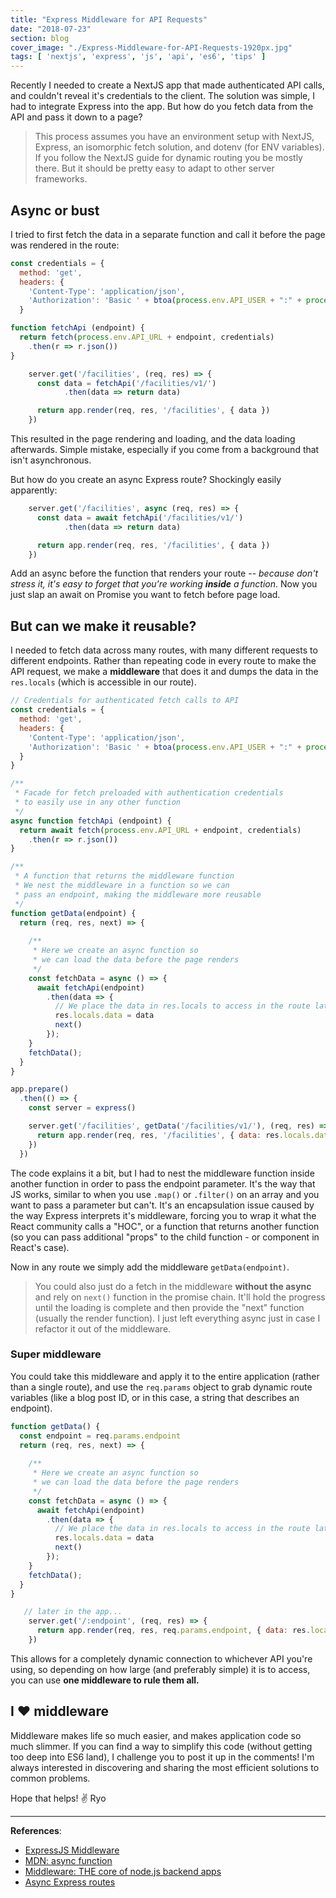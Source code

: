 ```yaml
---
title: "Express Middleware for API Requests"
date: "2018-07-23"
section: blog
cover_image: "./Express-Middleware-for-API-Requests-1920px.jpg"
tags: [ 'nextjs', 'express', 'js', 'api', 'es6', 'tips' ]
---
```


Recently I needed to create a NextJS app that made authenticated API calls, and couldn't reveal it's credentials to the client. The solution was simple, I had to integrate Express into the app. But how do you fetch data from the API and pass it down to a page?

> This process assumes you have an environment setup with NextJS, Express, an isomorphic fetch solution, and dotenv (for ENV variables). If you follow the NextJS guide for dynamic routing you be mostly there. But it should be pretty easy to adapt to other server frameworks.

## Async or bust

I tried to first fetch the data in a separate function and call it before the page was rendered in the route:

```js
const credentials = {
  method: 'get',
  headers: {
    'Content-Type': 'application/json',
    'Authorization': 'Basic ' + btoa(process.env.API_USER + ":" + process.env.API_VENDOR)
  }

function fetchApi (endpoint) {
  return fetch(process.env.API_URL + endpoint, credentials)
    .then(r => r.json())
}

    server.get('/facilities', (req, res) => {
      const data = fetchApi('/facilities/v1/')
            .then(data => return data)

      return app.render(req, res, '/facilities', { data })
    })
```

This resulted in the page rendering and loading, and the data loading afterwards. Simple mistake, especially if you come from a background that isn't asynchronous. 

But how do you create an async Express route? Shockingly easily apparently:

```js
    server.get('/facilities', async (req, res) => {
      const data = await fetchApi('/facilities/v1/')
            .then(data => return data)

      return app.render(req, res, '/facilities', { data })
    })
```

Add an async before the function that renders your route -- *because don't stress it, it's easy to forget that you're working **inside** a function*. Now you just slap an await on Promise you want to fetch before page load.

## But can we make it reusable?

I needed to fetch data across many routes, with many different requests to different endpoints. Rather than repeating code in every route to make the API request, we make a **middleware** that does it and dumps the data in the `res.locals` (which is accessible in our route).

```js
// Credentials for authenticated fetch calls to API
const credentials = {
  method: 'get',
  headers: {
    'Content-Type': 'application/json',
    'Authorization': 'Basic ' + btoa(process.env.API_USER + ":" + process.env.API_VENDOR)
  }
}

/**
 * Facade for fetch preloaded with authentication credentials
 * to easily use in any other function
 */
async function fetchApi (endpoint) {
  return await fetch(process.env.API_URL + endpoint, credentials)
    .then(r => r.json())
}

/**
 * A function that returns the middleware function
 * We nest the middleware in a function so we can 
 * pass an endpoint, making the middleware more reusable
 */
function getData(endpoint) {
  return (req, res, next) => {
    
    /**
     * Here we create an async function so
     * we can load the data before the page renders
     */
    const fetchData = async () => {
      await fetchApi(endpoint)
        .then(data => {
          // We place the data in res.locals to access in the route later
          res.locals.data = data
          next()        
        });
    }
    fetchData();
  }
}

app.prepare()
  .then(() => {
    const server = express()

    server.get('/facilities', getData('/facilities/v1/'), (req, res) => {
      return app.render(req, res, '/facilities', { data: res.locals.data })
    })
  })
```

The code explains it a bit, but I had to nest the middleware function inside another function in order to pass the endpoint parameter. It's the way that JS works, similar to when you use `.map()` or `.filter()` on an array and you want to pass a parameter but can't. It's an encapsulation issue caused by the way Express interprets it's middleware, forcing you to wrap it what the React community calls a "HOC", or a function that returns another function (so you can pass additional "props" to the child function - or component in React's case).

Now in any route we simply add the middleware `getData(endpoint)`.

> You could also just do a fetch in the middleware **without the async** and rely on `next()` function in the promise chain. It'll hold the progress until the loading is complete and then provide the "next" function (usually the render function). I just left everything async just in case I refactor it out of the middleware.

### Super middleware

You could take this middleware and apply it to the entire application (rather than a single route), and use the `req.params` object to grab dynamic route variables (like a blog post ID, or in this case, a string that describes an endpoint). 

```js
function getData() {
  const endpoint = req.params.endpoint
  return (req, res, next) => {
    
    /**
     * Here we create an async function so
     * we can load the data before the page renders
     */
    const fetchData = async () => {
      await fetchApi(endpoint)
        .then(data => {
          // We place the data in res.locals to access in the route later
          res.locals.data = data
          next()        
        });
    }
    fetchData();
  }
}

   // later in the app...
    server.get('/:endpoint', (req, res) => {
      return app.render(req, res, req.params.endpoint, { data: res.locals.data })
    })
```

This allows for a completely dynamic connection to whichever API you're using, so depending on how large (and preferably simple) it is to access, you can use **one middleware to rule them all.**

## I ❤️ middleware

Middleware makes life so much easier, and makes application code so much slimmer. If you can find a way to simplify this code (without getting too deep into ES6 land), I challenge you to post it up in the comments! I'm always interested in discovering and sharing the most efficient solutions to common problems.

Hope that helps! ✌️
Ryo 

***

**References**:

* [ExpressJS Middleware](https://expressjs.com/en/guide/using-middleware.html)
* [MDN: async function](https://developer.mozilla.org/en-US/docs/Web/JavaScript/Reference/Statements/async_function)
* [Middleware: THE core of node.js backend apps](https://hackernoon.com/middleware-the-core-of-node-js-apps-ab01fee39200)
* [Async Express routes](https://medium.com/@Abazhenov/using-async-await-in-express-with-node-8-b8af872c0016)